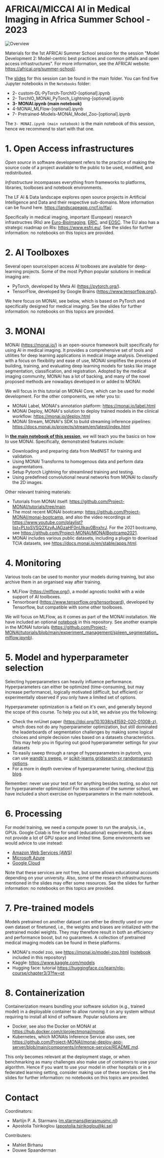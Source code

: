 # AFRICAI/MICCAI AI in Medical Imaging in Africa Summer School - 2023

<img src="Images/AFRICAI_banner.jpg" alt="Overview"/>

Materials for the 1st AFRICAI Summer School session for the session "Model 
Development 2: Model-centric best practices and common pitfalls and open 
access infrastructures". For more information, see the AFRICAI website: 
https://africai.org/summer-school/.

The [slides](https://github.com/AFRICAI-MICCAI/model_development_2_models/blob/main/Slides_model_development_2_models.pdf) for this session can be found in the main folder.
You can find five Jupyter notebooks in the ``Notebooks`` folder:

- 2- custom-DL-PyTorch-TorchIO-[optional].ipynb
- 2- TorchIO_MONAI_PyTorch_Lightning-[optional].ipynb
- **3- MONAI.ipynb (main notebook)**
- 4-MONAI_MLFlow-[optional].ipynb
- 7- Pretrained-Models-MONAI_Model_Zoo-[optional].ipynb

The ``3- MONAI.ipynb (main notebook)`` is the main notebook of this session, hence we recommend to start with that one.
 
# 1. Open Access infrastructures
*Open source* in software development refers to the practice of making the source code of a project available to the public to be used, modified, and redistributed.

*Infrastructure* incompasses everything from frameworks to platforms, libraries, toolboses and notebook environments.

The LF AI & Data landscape explores open source projects in Artificial Intelligence and Data and their respective sub-domains. More information can be found here. https://landscapeapp.cncf.io/lfai/. 

Specifically in medical imaging, important (European) research infrastructres (RIs) are [Euro-BioImaging](https://www.eurobioimaging.eu/), [ERIC](https://research-and-innovation.ec.europa.eu/strategy/strategy-2020-2024/our-digital-future/european-research-infrastructures/eric_en), and [EOSC](https://eosc-portal.eu/). The EU also has a strategic roadmap on RIs: https://www.esfri.eu/. See the slides for further information: no notebooks on this topics are provided.

# 2. AI Toolboxes
Several open source/open access AI toolboxes are available for deep-learning projects. Some of the most Python popular solutions in medical imaging are:

- PyTorch, developed by Meta AI (https://pytorch.org/).
- TensorFlow, developed by Google Brains (https://www.tensorflow.org/).

We here focus on MONAI, see below, which is based on PyTorch and specifically designed for medical imaging. See the slides for further information: no notebooks on this topics are provided.

# 3. MONAI
MONAI (https://monai.io/) is an open-source framework built specifically for using AI in medical imaging. It provides a comprehensive set of tools and utilities for deep learning applications in medical image analysis. Developed with a focus on flexibility and ease of use, MONAI simplifies the process of building, training, and evaluating deep learning models for tasks like image segmentation, classification, and registration. Adopted by the medical imaging community, MONAI has a lot of backing, and many of the novel proposed
methods are nowadays developed in or added to MONAI.

We will focus in this tutorial on MONAI Core, which can be used for model development. For the other components, we refer you to:

- MONAI Label, MONAI's annotation platform: https://monai.io/label.html 
- MONAI Deploy, MONAI's solution to deploy trained models in the clinical workflow: https://monai.io/deploy.html 
- MONAI Stream, MONAI's SDK to build streaming inference pipelines: https://docs.monai.io/projects/stream/en/latest/index.html

In [**the main notebook of this session**](https://github.com/AFRICAI-MICCAI/model_development_2_models/blob/main/Notebooks/3-%20MONAI.ipynb), we will teach
you the basics on how to use MONAI. Specifically, demonstrated features include:

- Downloading and preparing data from MedNIST for training and validation.
- Using MONAI Transforms to homogenous data and perform data augmentations.
- Setup Pytorch Lightning for streamlined training and testing.
- Using predefined convolutional neural networks from MONAI to classify the 2D images.

Other relevant training materials:
- Tutorials from MONAI itself: https://github.com/Project-MONAI/tutorials/tree/main 
- The most recent MONAI bootcamp: https://github.com/Project-MONAI/monai-bootcamp, and also the video recordings at https://www.youtube.com/playlist?list=PLtoSVSQ2XzyAJAGzaHF0nUIkav0BnxhrJ. For the 2021 bootcamp, see https://github.com/Project-MONAI/MONAIBootcamp2021.
- MONAI includes various public datasets, including a plugin to download TCIA datasets, see https://docs.monai.io/en/stable/apps.html. 

# 4. Monitoring
Various tools can be used to monitor your models during training, but also archive them in an organised way after training. 

- MLFlow (https://mlflow.org/), a model agnostic toolkit with a wide support of AI toolboxes. 
- Tensorboard (https://www.tensorflow.org/tensorboard), developed by Tensorflow, but compatible with some other toolboxes. 

We will focus on MLFlow, as it comes as part of the MONAI installation. We have included an optional [notebook](https://github.com/AFRICAI-MICCAI/model_development_2_models/blob/main/Notebooks/4-MONAI_MLFlow-[optional].ipynb) in this repository. See another example in the MONAI tutorials (https://github.com/Project-MONAI/tutorials/blob/main/experiment_management/spleen_segmentation_mlflow.ipynb).

# 5. Model and hyperparameter selection
Selecting hyperparameters can heavily influence performance. Hyperparameters can either be optimized (time-consuming, but may increase performance), logically motivated (difficult, but efficient) or experimentally observed if you only have a limited set of options. 

Hyperparameter optimization is a field on it's own, and generally
beyond the scope of this course. To help you out a bit, we advise you the following:

- Check the nnUnet paper (https://doi.org/10.1038/s41592-020-01008-z), which does not do any hyperparameter optimization, but still dominated
    the leaderboards of segmentation challenges by making some logical choices and simple decision rules based on a datasets characteristics. 
    This may help you in figuring out good hyperparameter settings for your datasets 
- To easily sweep through a range of hyperparameters in pytorch, you can use [wandb's sweep](https://wandb.ai/site/articles/hyperparameter-tuning-as-easy-as-1-2-3),
    or [scikit-learns gridsearch or randomsearch options](https://machinelearningmastery.com/how-to-grid-search-hyperparameters-for-pytorch-models/).
- For a more in depth overview of hyperparameter tuning, checkout [this blog](https://neptune.ai/blog/hyperparameter-tuning-in-python-complete-guide).

Remember: never use your test set for anything besides testing, so also not for hyperparameter optimization! For this session of the summer school,
we have included a short exercise on hyperparameters in the main notebook.

# 6. Processing
For model training, we need a compute power to run the analysis, i.e., GPUs. Google Colab is fine for small (educational)
experiments, but does not provide a lot of GPU space and limited time. Some environments we would advice to use instead:

- [Amazon Web Services (AWS)](https://aws.amazon.com/)
- [Microsoft Azure](https://azure.microsoft.com/nl-nl)
- [Google Cloud](https://cloud.google.com/)

Note that these services are not free, but some allows educational accounts depending on your university. Also,
some of the research infrastructures mentioned in the slides may offer some resources.
See the slides for further information: no notebooks on this topics are provided.

# 7. Pre-trained models
Models pretrained on another dataset can either be directly used on your own dataset or finetuned, i.e., the weights and biases are initialized
with the pretrained model weights. They may therefore result in both an efficiency and performance boost, but no guarantees. A collection of pretrained medical imaging models can be found in these platforms.

- MONAI's model zoo, see https://monai.io/model-zoo.html ([notebook](https://github.com/AFRICAI-MICCAI/model_development_2_models/blob/main/Notebooks/7-%20Pretrained-Models-MONAI_Model_Zoo.ipynb) included in this repository)
- Kaggle: https://www.kaggle.com/models
- Hugging face: tutorial https://huggingface.co/learn/nlp-course/chapter3/3?fw=pt

# 8. Containerization
Containerization means bundling your software solution (e.g., trained model) in a deployable container to allow running it on any system without
requiring to install all kind of software. Popular solutions are:

- Docker, see also the Docker on MONAI at https://hub.docker.com/r/projectmonai/monai.
- Kubernetes, which MONAIs Inference Service also uses, see https://github.com/Project-MONAI/monai-deploy-app-server/blob/main/components/inference-service/README.md.

This only becomes relevant at the deployment stage, or when benchmarking as many challenges also make use of containers to use your algorithm. Hence if you want to use your model in other hospitals or in a federated learning setting, consider making use of these services. See the slides for further information: no notebooks on this topics are provided.

# Contact
Coordinators:

- Martijn P. A. Starmans (m.starmans@erasmusmc.nl)
- Apostolia Tsirikoglou (apostolia.tsirikoglou@ki.se)

Contributers:

- Mahlet Birhanu
- Douwe Spaanderman